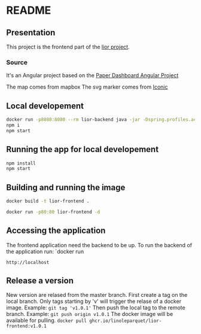 # README

## Presentation

This project is the frontend part of the [lior project](https://github.com/linoleparquet/lior).

### Source

It's an Angular project based on the [Paper Dashboard Angular Project](https://www.creative-tim.com/product/paper-dashboard-angular)

The map comes from mapbox
The svg marker comes from [Iconic](https://useiconic.com/open/)

## Local developement

```bash
docker run -p8080:8080 --rm lior-backend java -jar -Dspring.profiles.active=h2 app.jar
npm i
npm start
```

## Running the app for local developement

```bash
npm install
npm start
```

## Building and running the image

```bash
docker build -t lior-frontend .
```

```bash
docker run -p80:80 lior-frontend -d
```

## Accessing the application

The frontend application need the backend to be up. To run the backend of the application run:
`docker run

`http://localhost`

## Release a version

New version are relased from the master branch.
First create a tag on the local branch. Only tags starting by 'v' will trigger the relase of a docker image. Example: `git tag 'v1.0.1'`
Then push the local tag to the remote branch. Example: `git push origin v1.0.1`
The docker image will be available for pulling. `docker pull ghcr.io/linoleparquet/lior-frontend:v1.0.1`
